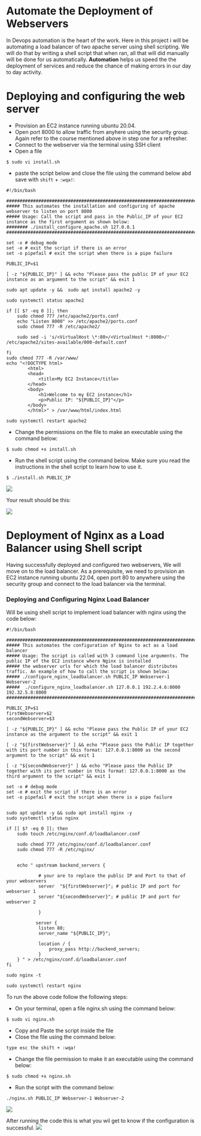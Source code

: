 # Automate the Deployment of Webservers
In Devops automation is the heart of the work. Here in this project i will be automating a load balancer of two apache server using shell scripting. We will do that by writing a shell script that when ran, all that will did manually will be done for us automatically. **Automation** helps us speed the the deployment of services and reduce the chance of making errors in our day to day activity.

# Deploying and configuring the web server
- Provision an EC2 instance running ubuntu 20.04. 
-  Open port 8000 to allow traffic from anyhere using the security group. Again refer to the course mentioned above in step one for a refresher.
-  Connect to the webserver via the terminal using SSH client
-  Open a file
```
$ sudo vi install.sh
```
- paste the script below and close the file using the command below abd save with `shift` + `:wqa!`:
```
#!/bin/bash

####################################################################################################################
##### This automates the installation and configuring of apache webserver to listen on port 8000
##### Usage: Call the script and pass in the Public_IP of your EC2 instance as the first argument as shown below:
######## ./install_configure_apache.sh 127.0.0.1
####################################################################################################################

set -x # debug mode
set -e # exit the script if there is an error
set -o pipefail # exit the script when there is a pipe failure

PUBLIC_IP=$1

[ -z "${PUBLIC_IP}" ] && echo "Please pass the public IP of your EC2 instance as an argument to the script" && exit 1

sudo apt update -y &&  sudo apt install apache2 -y

sudo systemctl status apache2

if [[ $? -eq 0 ]]; then
    sudo chmod 777 /etc/apache2/ports.conf
    echo "Listen 8000" >> /etc/apache2/ports.conf
    sudo chmod 777 -R /etc/apache2/

    sudo sed -i 's/<VirtualHost \*:80>/<VirtualHost *:8000>/' /etc/apache2/sites-available/000-default.conf

fi
sudo chmod 777 -R /var/www/
echo "<!DOCTYPE html>
        <html>
        <head>
            <title>My EC2 Instance</title>
        </head>
        <body>
            <h1>Welcome to my EC2 instance</h1>
            <p>Public IP: "${PUBLIC_IP}"</p>
        </body>
        </html>" > /var/www/html/index.html

sudo systemctl restart apache2
```
-  Change the permissions on the file to make an executable using the command below:
```
$ sudo chmod +x install.sh
```
-  Run the shell script using the command below. Make sure you read the instructions in the shell script to learn how to use it.

```
$ ./install.sh PUBLIC_IP
```
<img src="./images/img01.png">

Your result should be this:

<img src="./images/img02.png">

# Deployment of Nginx as a Load Balancer using Shell script

Having successfully deployed and configured two webservers, We will move on to the load balancer. As a prerequisite, we need to provision an EC2 instance running ubuntu 22.04, open port 80 to anywhere using the security group and connect to the load balancer via the terminal.

### Deploying and Configuring Nginx Load Balancer

Will be using shell script to implement load balancer with nginx using the code below:

```
#!/bin/bash

######################################################################################################################
##### This automates the configuration of Nginx to act as a load balancer
##### Usage: The script is called with 3 command line arguments. The public IP of the EC2 instance where Nginx is installed
##### the webserver urls for which the load balancer distributes traffic. An example of how to call the script is shown below:
##### ./configure_nginx_loadbalancer.sh PUBLIC_IP Webserver-1 Webserver-2
#####  ./configure_nginx_loadbalancer.sh 127.0.0.1 192.2.4.6:8000  192.32.5.8:8000
############################################################################################################# 

PUBLIC_IP=$1
firstWebserver=$2
secondWebserver=$3

[ -z "${PUBLIC_IP}" ] && echo "Please pass the Public IP of your EC2 instance as the argument to the script" && exit 1

[ -z "${firstWebserver}" ] && echo "Please pass the Public IP together with its port number in this format: 127.0.0.1:8000 as the second argument to the script" && exit 1

[ -z "${secondWebserver}" ] && echo "Please pass the Public IP together with its port number in this format: 127.0.0.1:8000 as the third argument to the script" && exit 1

set -x # debug mode
set -e # exit the script if there is an error
set -o pipefail # exit the script when there is a pipe failure


sudo apt update -y && sudo apt install nginx -y
sudo systemctl status nginx

if [[ $? -eq 0 ]]; then
    sudo touch /etc/nginx/conf.d/loadbalancer.conf

    sudo chmod 777 /etc/nginx/conf.d/loadbalancer.conf
    sudo chmod 777 -R /etc/nginx/

    
    echo " upstream backend_servers {

            # your are to replace the public IP and Port to that of your webservers
            server  "${firstWebserver}"; # public IP and port for webserser 1
            server "${secondWebserver}"; # public IP and port for webserver 2

            }

           server {
            listen 80;
            server_name "${PUBLIC_IP}";

            location / {
                proxy_pass http://backend_servers;   
            }
    } " > /etc/nginx/conf.d/loadbalancer.conf
fi

sudo nginx -t

sudo systemctl restart nginx

```

To run the above code follow the following steps:
-  On your terminal, open a file nginx.sh using the command below:
```
$ sudo vi nginx.sh
```
-  Copy and Paste the script inside the file
-  Close the file using the command below:
```
type esc the shift + :wqa!
```
-  Change the file permission to make it an executable using the command below:
```
$ sudo chmod +x nginx.sh
```
-  Run the script with the command below:
```
./nginx.sh PUBLIC_IP Webserver-1 Webserver-2
```
<img src="./images/img03.png">

After running the code this is what you wil get to know if the configuration is successful. 
<img src="./images/img04.png">